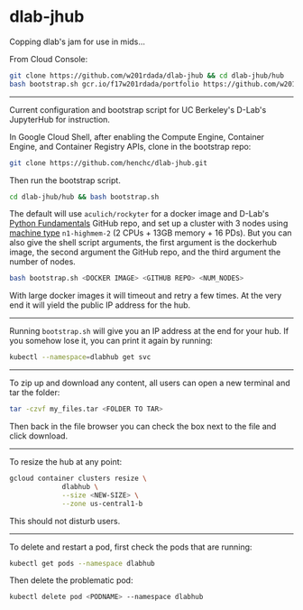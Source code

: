 # dlab-jhub

Copping dlab's jam for use in mids...

From Cloud Console:

```bash
git clone https://github.com/w201rdada/dlab-jhub && cd dlab-jhub/hub
bash bootstrap.sh gcr.io/f17w201rdada/portfolio https://github.com/w201rdada/portfolio 1 fa17
```

<hr>

Current configuration and bootstrap script for UC Berkeley's D-Lab's JupyterHub for instruction.

In Google Cloud Shell, after enabling the Compute Engine, Container Engine, and Container Registry APIs, clone in the bootstrap repo:

```bash
git clone https://github.com/henchc/dlab-jhub.git
```

Then run the bootstrap script.

```bash
cd dlab-jhub/hub && bash bootstrap.sh
```

The default will use `aculich/rockyter` for a docker image and D-Lab's [Python Fundamentals](https://github.com/dlab-berkeley/programming-fundamentals) GitHub repo, and set up a cluster with 3 nodes using [machine type](https://cloud.google.com/compute/docs/machine-types) `n1-highmem-2` (2 CPUs + 13GB memory + 16 PDs). But you can also give the shell script arguments, the first argument is the dockerhub image, the second argument the GitHub repo, and the third argument the number of nodes.

```bash
bash bootstrap.sh <DOCKER IMAGE> <GITHUB REPO> <NUM_NODES>
```

With large docker images it will timeout and retry a few times. At the very end it will yield the public IP address for the hub.

---

Running `bootstrap.sh` will give you an IP address at the end for your hub. If you somehow lose it, you can print it again by running:

```bash
kubectl --namespace=dlabhub get svc
```

---

To zip up and download any content, all users can open a new terminal and tar the folder:

```bash
tar -czvf my_files.tar <FOLDER TO TAR>
```

Then back in the file browser you can check the box next to the file and click download.

---

To resize the hub at any point:

```bash
gcloud container clusters resize \
             dlabhub \
             --size <NEW-SIZE> \
             --zone us-central1-b
```

This should not disturb users.

---

To delete and restart a pod, first check the pods that are running:

```bash
kubectl get pods --namespace dlabhub
```
Then delete the problematic pod:

```bash
kubectl delete pod <PODNAME> --namespace dlabhub
```
